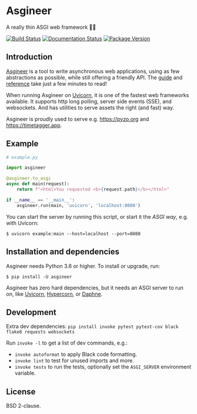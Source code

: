 # Asgineer
A really thin ASGI web framework 🐍🤘

[![Build Status](https://api.travis-ci.org/almarklein/asgineer.svg)](https://travis-ci.org/almarklein/asgineer)
[![Documentation Status](https://readthedocs.org/projects/asgineer/badge/?version=latest)](https://asgineer.readthedocs.io/?badge=latest)
[![Package Version](https://badge.fury.io/py/asgineer.svg)](https://pypi.org/project/asgineer)


## Introduction

[Asgineer](https://asgineer.readthedocs.io) is a tool to write asynchronous
web applications, using as few abstractions as possible, while still
offering a friendly API. The
[guide](https://asgineer.readthedocs.io/guide.html) and
[reference](https://asgineer.readthedocs.io/reference.html) take just a few
minutes to read!

When running Asgineer on [Uvicorn](https://github.com/encode/uvicorn),
it is one of the fastest web frameworks available. It supports http
long polling, server side events (SSE), and websockets. And has utilities
to serve assets the right (and fast) way.

Asgineer is proudly used to serve e.g. https://pyzo.org and https://timetagger.app.


## Example

```py
# example.py

import asgineer

@asgineer.to_asgi
async def main(request):
    return f"<html>You requested <b>{request.path}</b></html>"

if __name__ == '__main__':
    asgineer.run(main, 'uvicorn', 'localhost:8080')
```

You can start the server by running this script, or start it the *ASGI way*, e.g.
with Uvicorn:
```
$ uvicorn example:main --host=localhost --port=8080
```

## Installation and dependencies

Asgineer needs Python 3.6 or higher. To install or upgrade, run:
```
$ pip install -U asgineer
```

Asgineer has zero hard dependencies, but it
needs an ASGI server to run on, like
[Uvicorn](https://github.com/encode/uvicorn),
[Hypercorn](https://gitlab.com/pgjones/hypercorn), or
[Daphne](https://github.com/django/daphne).


## Development

Extra dev dependencies: `pip install invoke pytest pytest-cov black flake8 requests websockets`

Run `invoke -l` to get a list of dev commands, e.g.:

* `invoke autoformat` to apply Black code formatting.
* `invoke lint` to test for unused imports and more.
* `invoke tests` to run the tests, optionally set the `ASGI_SERVER` environment variable.


## License

BSD 2-clause.
